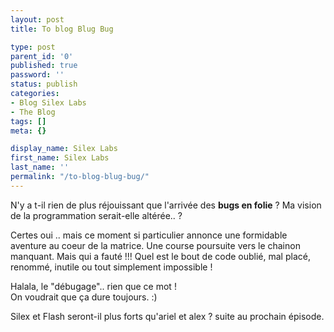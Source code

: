 ```yaml
---
layout: post
title: To blog Blug Bug

type: post
parent_id: '0'
published: true
password: ''
status: publish
categories:
- Blog Silex Labs
- The Blog
tags: []
meta: {}

display_name: Silex Labs
first_name: Silex Labs
last_name: ''
permalink: "/to-blog-blug-bug/"
---
```


N'y a t-il rien de plus réjouissant que l'arrivée des **bugs en folie** ? Ma vision de la programmation serait-elle altérée.. ?  
  
Certes oui .. mais ce moment si particulier annonce une formidable aventure au coeur de la matrice. Une course poursuite vers le chainon manquant. Mais qui a fauté !!! Quel est le bout de code oublié, mal placé, renommé, inutile ou tout simplement impossible !  
  
Halala, le "débugage".. rien que ce mot !  
On voudrait que ça dure toujours. :)  
  
Silex et Flash seront-il plus forts qu'ariel et alex ? suite au prochain épisode.
